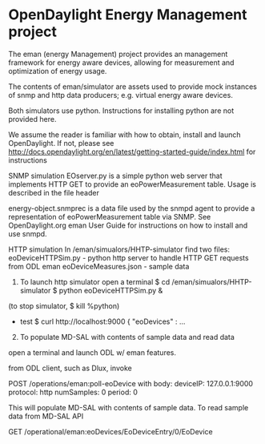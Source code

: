 # OpenDaylight Energy Management project

The eman (energy Management) project provides an management framework for 
energy aware devices, allowing for measurement and optimization of energy usage.

The contents of eman/simulator are assets used to provide mock instances of snmp and http
data producers; e.g. virtual energy aware devices.

Both simulators use python. Instructions for installing python are not provided here. 

We assume the reader is familiar with how to obtain, install and launch OpenDaylight. 
If not, please see http://docs.opendaylight.org/en/latest/getting-started-guide/index.html
for instructions

SNMP simulation
EOserver.py is a simple python web server that implements HTTP GET to provide an
 eoPowerMeasurement table. Usage is described in the file header
 
 energy-object.snmprec is a data file used by the snmpd agent to provide a representation 
 of eoPowerMeasurement table via SNMP. See OpenDaylight.org eman User Guide for instructions 
 on how to install and use snmpd.
 
 HTTP simulation
 In <yourpath>/eman/simualors/HHTP-simulator find two files:
 eoDeviceHTTPSim.py - python http server to handle HTTP GET requests from ODL eman
 eoDeviceMeasures.json - sample data
 
 1) To launch http simulator
 open a terminal 
 $ cd <yourpath>/eman/simualors/HHTP-simulator
 $ python eoDeviceHTTPSim.py &
 
 (to stop simulator, $ kill %python)
 
 - test
 $ curl http://localhost:9000
 { "eoDevices" : ...
 
2) To populate MD-SAL with contents of sample data and read data

open a terminal and launch ODL w/ eman features. 

from ODL client, such as Dlux, invoke 

POST /operations/eman:poll-eoDevice with body:
deviceIP: 127.0.0.1:9000
protocol: http
numSamples: 0
period: 0

This will populate MD-SAL with contents of sample data. To read sample data from MD-SAL API

GET <host>/operational/eman:eoDevices/EoDeviceEntry/0/EoDevice


